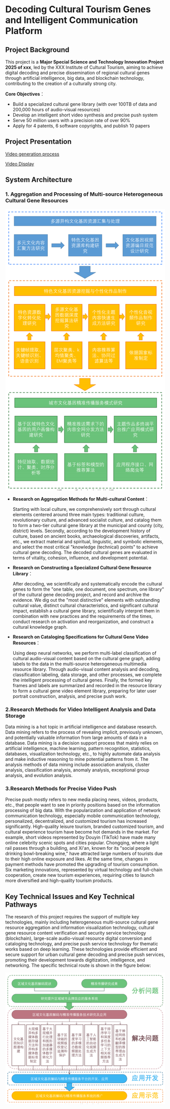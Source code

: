 # Decoding Cultural Tourism Genes and Intelligent Communication Platform

## Project Background

This project is a **Major Special Science and Technology Innovation Project 2025 of xxx**, led by the XXX Institute of Cultural Tourism, aiming to achieve digital decoding and precise dissemination of regional cultural genes through artificial intelligence, big data, and blockchain technology, contributing to the creation of a culturally strong city.

**Core Objectives**：
- Build a specialized cultural gene library (with over 100TB of data and 200,000 hours of audio-visual resources)
- Develop an intelligent short video synthesis and precise push system
- Serve 50 million users with a precision rate of over 90%
- Apply for 4 patents, 6 software copyrights, and publish 10 papers

## Project Presentation

[Video generation process](https://youtu.be/Pw31b0ezD80)

[Video Display](https://youtu.be/v9v1tjlmkME)

## System Architecture

### 1. Aggregation and Processing of Multi-source Heterogeneous Cultural Gene Resources

![Research Content Structure Chart](media/1.png)

- **Research on Aggregation Methods for Multi-cultural Content**：
  
  Starting with local culture, we comprehensively sort through cultural elements centered around three main types: traditional culture, revolutionary culture, and advanced socialist culture, and catalog them to form a two-tier cultural gene library at the municipal and county (city, district) levels. Secondly, according to the development history of culture, based on ancient books, archaeological discoveries, artifacts, etc., we extract material and spiritual, linguistic, and symbolic elements, and select the most critical "knowledge (technical) points" to achieve cultural gene decoding. The decoded cultural genes are evaluated in terms of vitality, cohesion, influence, and development potential.

- **Research on Constructing a Specialized Cultural Gene Resource Library**：

  After decoding, we scientifically and systematically encode the cultural genes to form the "one table, one document, one spectrum, one library" of the cultural gene decoding project, and record and archive the evidence. We dig out the "most distinctive" elements with outstanding cultural value, distinct cultural characteristics, and significant cultural impact, establish a cultural gene library, scientifically interpret them in combination with new practices and the requirements of the times, conduct research on activation and reorganization, and construct a cultural knowledge graph.
 
- **Research on Cataloging Specifications for Cultural Gene Video Resources**：

  Using deep neural networks, we perform multi-label classification of cultural audio-visual content based on the cultural gene graph, adding labels to the data in the multi-source heterogeneous multimedia resource library. Through audio-visual content analysis and decoding, classification labeling, data storage, and other processes, we complete the intelligent processing of cultural genes. Finally, the formed key frames and labels are summarized and recorded in the resource library to form a cultural gene video element library, preparing for later user portrait construction, analysis, and precise push work.
  
### 2.Research Methods for Video Intelligent Analysis and Data Storage

Data mining is a hot topic in artificial intelligence and database research. Data mining refers to the process of revealing implicit, previously unknown, and potentially valuable information from large amounts of data in a database. Data mining is a decision support process that mainly relies on artificial intelligence, machine learning, pattern recognition, statistics, databases, visualization technology, etc., to highly automate data analysis and make inductive reasoning to mine potential patterns from it. The analysis methods of data mining include association analysis, cluster analysis, classification analysis, anomaly analysis, exceptional group analysis, and evolution analysis.

### 3.Research Methods for Precise Video Push

Precise push mostly refers to new media placing news, videos, products, etc., that people want to see in priority positions based on the information processing of big data. With the popularization and application of network communication technology, especially mobile communication technology, personalized, decentralized, and customized tourism has increased significantly. High-quality leisure tourism, branded customized tourism, and cultural experience tourism have become hot demands in the market. For example, short videos represented by Douyin (TikTok) have made many online celebrity scenic spots and cities popular. Chongqing, where a light rail passes through a building, and Xi'an, known for its "social people drinking bowl-breaking wine," have attracted large numbers of tourists due to their high online exposure and likes. At the same time, changes in payment methods have promoted the upgrading of tourism consumption. Six marketing innovations, represented by virtual technology and full-chain cooperation, create new tourism experiences, requiring cities to launch more diversified and high-quality tourism products.

## Key Technical Issues and Key Technical Pathways

The research of this project requires the support of multiple key technologies, mainly including heterogeneous multi-source cultural gene resource aggregation and information visualization technology, cultural gene resource content verification and security service technology (blockchain), large-scale audio-visual resource digital conversion and cataloging technology, and precise push service technology for thematic works based on deep learning. These technologies provide efficient and secure support for urban cultural gene decoding and precise push services, promoting their development towards digitization, intelligence, and networking. The specific technical route is shown in the figure below:

![technology roadmap](media/2.png)

